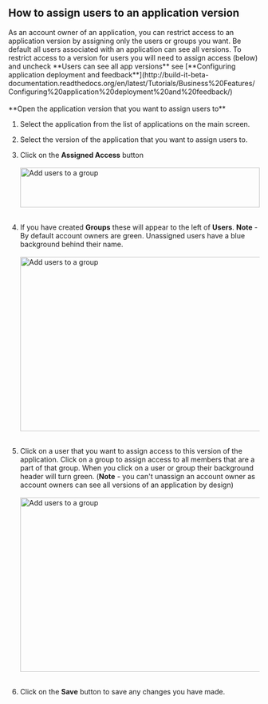 <h2>How to assign users to an application version</h2>
As an account owner of an application, you can restrict access to an application version by assigning only the users or groups you want. Be default all users associated with an application can see all versions. To restrict access to a version for users you will need to assign access (below) and uncheck **Users can see all app versions** see [**Configuring application deployment and feedback**](http://build-it-beta-documentation.readthedocs.org/en/latest/Tutorials/Business%20Features/Configuring%20application%20deployment%20and%20feedback/)

<br>
<br>
**Open the application version that you want to assign users to**

1. Select the application from the list of applications on the main screen. 

2. Select the version of the application that you want to assign users to.
3. Click on the **Assigned Access** button<br><br>
  <img src="../../Images/AssignedAccessButton.png" alt="Add users to a group" height="80" width="480"><br><br>
4. If you have created **Groups** these will appear to the left of **Users**. **Note** - By default account owners are green. Unassigned users have a blue background behind their name.<br><br>
  <img src="../../Images/AssignedAccessPage.png" alt="Add users to a group" height="350" width="600"><br><br>
4. Click on a user that you want to assign access to this version of the application. Click on a group to assign access to all members that are a part of that group. When you click on a user or group their background header will turn green. (**Note** - you can't unassign an account owner as account owners can see all versions of an application by design)<br><br>
  <img src="../../Images/AssignedAccessPageChanged.png" alt="Add users to a group" height="350" width="600"><br><br>
4. Click on the **Save** button to save any changes you have made. 

 
